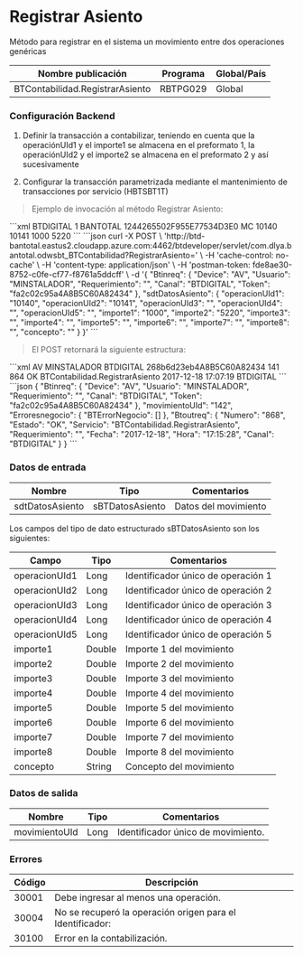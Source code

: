 # Registrar Asiento 

Método para registrar en el sistema un movimiento entre dos operaciones genéricas 

Nombre publicación | Programa | Global/País 
--------- | ----------- | ----------- 
BTContabilidad.RegistrarAsiento | RBTPG029 | Global 

### Configuración Backend 

1) Definir la transacción a contabilizar, teniendo en cuenta que la operaciónUId1 y el importe1 se almacena en el preformato 1, la operaciónUId2 y el importe2 se almacena en el preformato 2 y así sucesivamente 

2) Configurar la transacción parametrizada mediante el mantenimiento de transacciones por servicio (HBTSBT1T) 


> Ejemplo de invocación al método Registrar Asiento: 

<code-group> 
<code-block title="XML" active> 
```xml 
<soapenv:Envelope xmlns:soapenv="http://schemas.xmlsoap.org/soap/envelope/" xmlns:bts="http://uy.com.dlya.bantotal/BTSOA/"> 
   <soapenv:Header/> 
   <soapenv:Body> 
      <bts:BTContabilidad.RegistrarAsiento> 
         <bts:Btinreq> 
            <bts:Canal>BTDIGITAL</bts:Canal> 
            <bts:Requerimiento>1</bts:Requerimiento> 
            <bts:Usuario>BANTOTAL</bts:Usuario> 
            <bts:Token>1244265502F955E77534D3E0</bts:Token> 
            <bts:Device>MC</bts:Device> 
         </bts:Btinreq> 
         <bts:sdtDatosAsiento> 
            <bts:operacionUId1>10140</bts:operacionUId1> 
            <bts:operacionUId2>10141</bts:operacionUId2> 
            <bts:operacionUId3></bts:operacionUId3> 
            <bts:operacionUId4></bts:operacionUId4> 
            <bts:operacionUId5></bts:operacionUId5> 
            <bts:importe1>1000</bts:importe1> 
            <bts:importe2>5220</bts:importe2> 
            <bts:importe3></bts:importe3> 
            <bts:importe4></bts:importe4> 
            <bts:importe5></bts:importe5> 
            <bts:importe6></bts:importe6> 
            <bts:importe7></bts:importe7> 
            <bts:importe8></bts:importe8> 
            <bts:concepto></bts:concepto> 
         </bts:sdtDatosAsiento> 
      </bts:BTContabilidad.RegistrarAsiento> 
   </soapenv:Body> 
``` 
</code-block> 

<code-block title="JSON"> 
```json 
curl -X POST \ 
  'http://btd-bantotal.eastus2.cloudapp.azure.com:4462/btdeveloper/servlet/com.dlya.bantotal.odwsbt_BTContabilidad?RegistrarAsiento=' \ 
  -H 'cache-control: no-cache' \ 
  -H 'content-type: application/json' \ 
  -H 'postman-token: fde8ae30-8752-c0fe-cf77-f8761a5ddcff' \ 
  -d '{ 
"Btinreq": { 
		"Device": "AV", 
		"Usuario": "MINSTALADOR", 
		"Requerimiento": "", 
		"Canal": "BTDIGITAL", 
		"Token": "fa2c02c95a4A8B5C60A82434" 
    }, 
	"sdtDatosAsiento": { 
		"operacionUId1": "10140", 
		"operacionUId2": "10141", 
		"operacionUId3": "", 
		"operacionUId4": "", 
		"operacionUId5": "", 
		"importe1": "1000", 
		"importe2": "5220", 
		"importe3": "", 
		"importe4": "", 
		"importe5": "", 
		"importe6": "", 
		"importe7": "", 
		"importe8": "", 
		"concepto": "" 
	}    
}' 
``` 
</code-block> 
</code-group> 

> El POST retornará la siguiente estructura: 

<code-group> 
<code-block title="XML" active> 
```xml 
<SOAP-ENV:Envelope xmlns:SOAP-ENV="http://schemas.xmlsoap.org/soap/envelope/" xmlns:xsd="http://www.w3.org/2001/XMLSchema" xmlns:SOAP-ENC="http://schemas.xmlsoap.org/soap/encoding/" xmlns:xsi="http://www.w3.org/2001/XMLSchema-instance"> 
   <SOAP-ENV:Body> 
      <BTContabilidad.RegistrarAsientoResponse xmlns="http://uy.com.dlya.bantotal/BTSOA/"> 
         <Btinreq> 
            <Device>AV</Device> 
            <Usuario>MINSTALADOR</Usuario> 
            <Requerimiento/> 
            <Canal>BTDIGITAL</Canal> 
            <Token>268b6d23eb4A8B5C60A82434</Token> 
         </Btinreq> 
		 <movimientoUId>141</movimientoUId> 
         <Erroresnegocio></Erroresnegocio> 
         <Btoutreq> 
            <Numero>864</Numero> 
            <Estado>OK</Estado> 
            <Servicio>BTContabilidad.RegistrarAsiento</Servicio> 
            <Requerimiento/> 
            <Fecha>2017-12-18</Fecha> 
            <Hora>17:07:19</Hora> 
            <Canal>BTDIGITAL</Canal> 
         </Btoutreq> 
      </BTContabilidad.RegistrarAsientoResponse> 
   </SOAP-ENV:Body> 
</SOAP-ENV:Envelope> 
``` 
</code-block> 

<code-block title="JSON"> 
```json 
{ 
    "Btinreq": { 
		"Device": "AV", 
		"Usuario": "MINSTALADOR", 
		"Requerimiento": "", 
		"Canal": "BTDIGITAL", 
		"Token": "fa2c02c95a4A8B5C60A82434" 
    }, 
	"movimientoUId": "142", 
    "Erroresnegocio": { 
        "BTErrorNegocio": [] 
    }, 
    "Btoutreq": { 
        "Numero": "868", 
        "Estado": "OK", 
        "Servicio": "BTContabilidad.RegistrarAsiento", 
        "Requerimiento": "", 
        "Fecha": "2017-12-18", 
        "Hora": "17:15:28", 
        "Canal": "BTDIGITAL" 
    } 
} 
``` 
</code-block> 
</code-group> 

### Datos de entrada 

Nombre | Tipo | Comentarios 
--------- | ----------- | ----------- 
sdtDatosAsiento | sBTDatosAsiento | Datos del movimiento 

Los campos del tipo de dato estructurado sBTDatosAsiento  son los siguientes: 

Campo | Tipo | Comentarios 
--------- | ----------- | ----------- 
operacionUId1 | Long | Identificador único de operación 1 
operacionUId2 | Long | Identificador único de operación 2 
operacionUId3 | Long | Identificador único de operación 3 
operacionUId4 | Long | Identificador único de operación 4 
operacionUId5 | Long | Identificador único de operación 5 
importe1 | Double | Importe 1 del movimiento 
importe2 | Double | Importe 2 del movimiento 
importe3 | Double | Importe 3 del movimiento 
importe4 | Double | Importe 4 del movimiento 
importe5 | Double | Importe 5 del movimiento 
importe6 | Double | Importe 6 del movimiento 
importe7 | Double | Importe 7 del movimiento 
importe8 | Double | Importe 8 del movimiento 
concepto | String | Concepto del movimiento 

### Datos de salida 

Nombre | Tipo | Comentarios 
--------- | ----------- | ----------- 
movimientoUId | Long | Identificador único de movimiento. 

### Errores 

Código | Descripción 
--------- | ----------- 
30001 | Debe ingresar al menos una operación. 
30004 | No se recuperó la operación origen para el Identificador: 
30100 | Error en la contabilización. 

 
